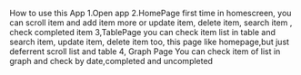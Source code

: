 How to use this App
1.Open app
2.HomePage
first time in homescreen, you can scroll item and add item more or update item, delete item, search item , check completed item
3,TablePage
you can check item list in table and search item, update item, delete item too, this page like homepage,but just deferrent scroll list and table 
4, Graph Page
You can check item of list in graph and check by date,completed and uncompleted
